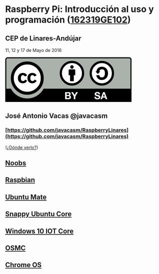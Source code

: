 # Raspberry Pi: Introducción al uso y programación ([162319GE102](https://www.juntadeandalucia.es/educacion/seneca/seneca/jsp/gestionactividades/DetActForPub.jsp?X_EDIACTFOR=161807))

## CEP de Linares-Andújar

11, 12 y 17 de Mayo de 2016

![CC](./imagenes/Licencia_CC.png)
## José Antonio Vacas  @javacasm

### [https://github.com/javacasm/RaspberryLinares](https://github.com/javacasm/RaspberryLinares)

([¿Dónde verlo?](https://www.raspberrypi.org/downloads/))

## [Noobs](https://www.raspberrypi.org/downloads/noobs/)

## [Raspbian](https://www.raspberrypi.org/downloads/raspbian/)

## [Ubuntu Mate](https://ubuntu-mate.org/raspberry-pi/)

## [Snappy Ubuntu Core](https://developer.ubuntu.com/en/snappy/start/#snappy-raspi2)

## [Windows 10 IOT Core](http://ms-iot.github.io/content/en-US/Downloads.htm)

## [OSMC](https://osmc.tv/download/)

## [Chrome OS](http://www.hwlibre.com/chrome-os-llega-raspberry-pi-otras-placas-sbc/)
